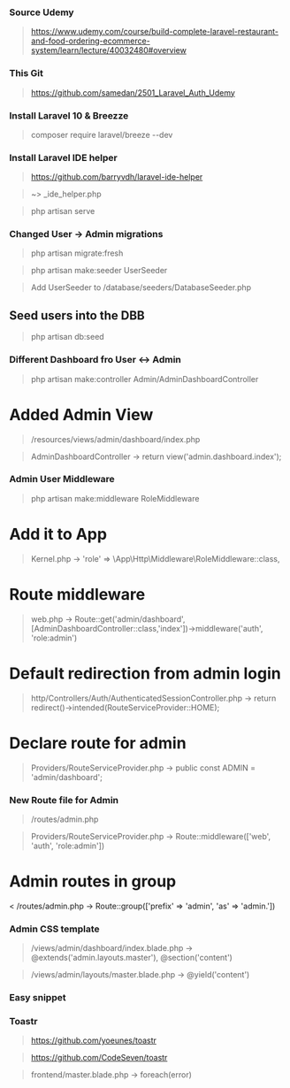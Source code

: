 ### Source Udemy

> https://www.udemy.com/course/build-complete-laravel-restaurant-and-food-ordering-ecommerce-system/learn/lecture/40032480#overview

### This Git

> https://github.com/samedan/2501_Laravel_Auth_Udemy

### Install Laravel 10 & Breezze

> composer require laravel/breeze --dev

### Install Laravel IDE helper

> https://github.com/barryvdh/laravel-ide-helper

> ~> \_ide_helper.php

> php artisan serve

### Changed User -> Admin migrations

> php artisan migrate:fresh

> php artisan make:seeder UserSeeder

> Add UserSeeder to /database/seeders/DatabaseSeeder.php

## Seed users into the DBB

> php artisan db:seed

### Different Dashboard fro User <-> Admin

> php artisan make:controller Admin/AdminDashboardController

# Added Admin View

> /resources/views/admin/dashboard/index.php

> AdminDashboardController -> return view('admin.dashboard.index');

### Admin User Middleware

> php artisan make:middleware RoleMiddleware

# Add it to App

> Kernel.php -> 'role' => \App\Http\Middleware\RoleMiddleware::class,

# Route middleware

> web.php -> Route::get('admin/dashboard', [AdminDashboardController::class,'index'])->middleware('auth', 'role:admin')

# Default redirection from admin login

> http/Controllers/Auth/AuthenticatedSessionController.php -> return redirect()->intended(RouteServiceProvider::HOME);

# Declare route for admin

> Providers/RouteServiceProvider.php -> public const ADMIN = 'admin/dashboard';

### New Route file for Admin

> /routes/admin.php

> Providers/RouteServiceProvider.php -> Route::middleware(['web', 'auth', 'role:admin'])

# Admin routes in group

< /routes/admin.php -> Route::group(['prefix' => 'admin', 'as' => 'admin.'])

### Admin CSS template

> /views/admin/dashboard/index.blade.php -> @extends('admin.layouts.master'), @section('content')

> /views/admin/layouts/master.blade.php -> @yield('content')

### Easy snippet

### Toastr

> https://github.com/yoeunes/toastr

> https://github.com/CodeSeven/toastr

> frontend/master.blade.php -> foreach(error)
